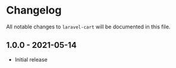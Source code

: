 # Changelog

All notable changes to `laravel-cart` will be documented in this file.

## 1.0.0 - 2021-05-14
- Initial release
